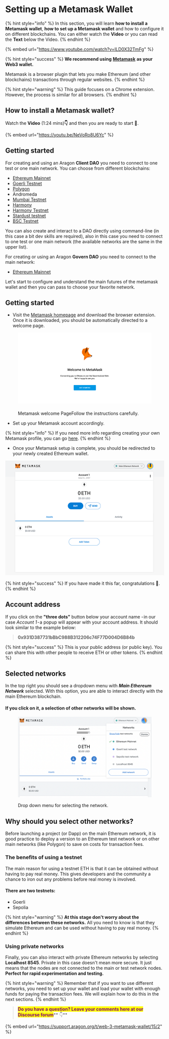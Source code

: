 # Setting up a Metamask Wallet

{% hint style="info" %}
In this section, you will learn **how to install a Metamask wallet**, **how to set up a Metamask wallet** and how to configure it on different blockchains. You can either watch the **Video** or you can read the **Text** below the Video.
{% endhint %}

{% embed url="https://www.youtube.com/watch?v=ILD0X32TmFg" %}

{% hint style="success" %}
**We recommend using** [**Metamask**](https://metamask.io) **as your Web3 wallet.**

Metamask is a browser plugin that lets you make Ethereum (and other blockchains) transactions through regular websites.&#x20;
{% endhint %}

{% hint style="warning" %}
This guide focuses on a Chrome extension. However, the process is similar for all browsers.
{% endhint %}

## **How to install a Metamask wallet?**

Watch the **Video** (1:24 mins)**👇** and then you are ready to start :tada:.

{% embed url="https://youtu.be/NeVoRo8U6Yc" %}

## Getting started <a href="#getting-started" id="getting-started"></a>

For creating and using an Aragon **Client DAO** you need to connect to one test or one main network. You can choose from different blockchains:

* [Ethereum Mainnet](getting-started-with-ethereum.md)
* [Goerli Testnet](getting-started-with-rinkeby-testnet.md)
* [Polygon](getting-started-with-polygon.md)
* Andromeda
* [Mumbai Testnet](getting-started-with-mumbai-testnet.md)
* [Harmony](getting-started-with-harmony.md)
* [Harmony Testnet](getting-started-with-harmony-testnet.md)
* [Stardust testnet](getting-started-with-metis-andromeda.md)
* [BSC Testnet](getting-started-with-bsc-testnet.md)

You can also create and interact to a DAO directly using command-line (in this case a bit dev skills are required), also in this case you need to connect to one test or one main network (the available networks are the same in the upper list).

For creating or using an Aragon **Govern DAO** you need to connect to the main network:

* [Ethereum Mainnet](getting-started-with-ethereum.md)

Let's start to configure and understand the main futures of the metamask wallet and then you can pass to choose your favorite network.

## Getting started <a href="#getting-started" id="getting-started"></a>

* Visit the [Metamask homepage](https://metamask.io) and download the browser extension. Once it is downloaded, you should be automatically directed to a welcome page.

<figure><img src="../../.gitbook/assets/m-0.png" alt=""><figcaption><p>Metamask welcome PageFollow the instructions carefully.</p></figcaption></figure>

* Set up your Metamask account accordingly.

{% hint style="info" %}
If you need more info regarding creating your own Metamask profile, you can go [here](https://docs.polygon.technology/docs/develop/metamask/hello/).
{% endhint %}

* Once your Metamask setup is complete, you should be redirected to your newly created Ethereum wallet.

![Metamask account](<../../.gitbook/assets/mm account (1).png>)

{% hint style="success" %}
If you have made it this far, congratulations 🎉.
{% endhint %}

## Account address <a href="#account-address" id="account-address"></a>

If you click on the **"three dots"** button below your account name - in our case _Account 1_ - a popup will appear with your account address. It should look similar to the example below:

> **0x931D387731bBbC988B312206c74F77D004D6B84b**

{% hint style="success" %}
This is your public address (or public key). You can share this with other people to receive ETH or other tokens.
{% endhint %}

## Selected networks <a href="#selected-networks" id="selected-networks"></a>

In the top right you should see a dropdown menu with _**Main Ethereum Network**_ selected. With this option, you are able to interact directly with the main Ethereum blockchain.

#### If you click on it, a selection of other networks will be shown.

<figure><img src="../../.gitbook/assets/Schermata 2022-10-24 alle 10.47.20.png" alt=""><figcaption><p>Drop down menu for selecting the network.</p></figcaption></figure>

## Why should you select other networks?

Before launching a project (or Dapp) on the main Ethereum network, it is good practice to deploy a version to an Ethereum test network or on other main networks (like Polygon) to save on costs for transaction fees.

### The benefits of using a testnet

The main reason for using a testnet ETH is that it can be obtained without having to pay real money. This gives developers and the community a chance to iron out any problems before real money is involved.

#### There are two testnets:

* Goerli
* Sepolia

{% hint style="warning" %}
**At this stage don't worry about the differences between these networks.** All you need to know is that they simulate Ethereum and can be used without having to pay real money.
{% endhint %}

### Using private networks

Finally, you can also interact with private Ethereum networks by selecting **Localhost 8545**. Private in this case doesn't mean more secure. It just means that the nodes are not connected to the main or test network nodes. **Perfect for rapid experimentation and testing.**

{% hint style="warning" %}
Remember that if you want to use different networks, you need to set up your wallet and load your wallet with enough funds for paying the transaction fees. We will explain how to do this in the next sections.
{% endhint %}

> <mark style="color:purple;">**Do you have a question? Leave your comments here at our Discourse forum**</mark>** 👇**

{% embed url="https://support.aragon.org/t/web-3-metamask-wallet/15/2" %}
